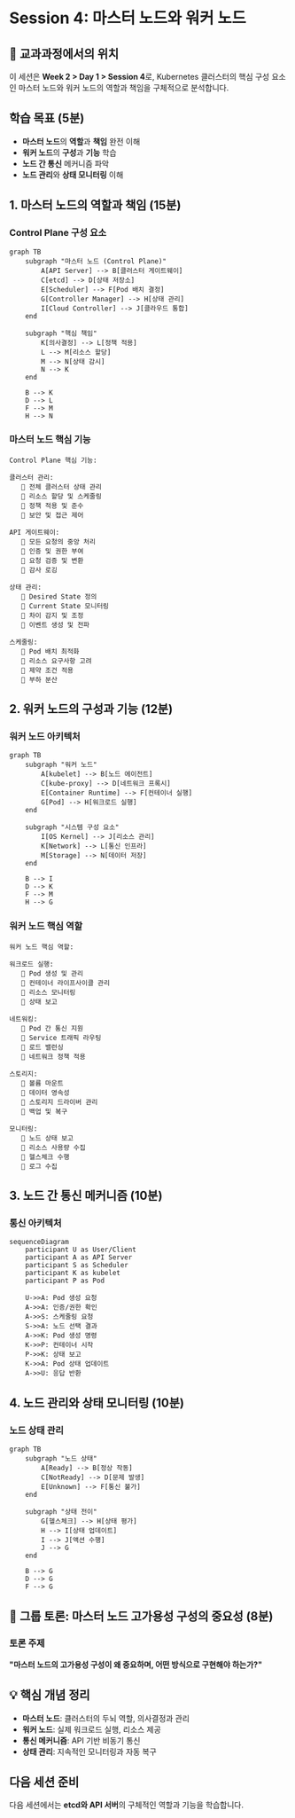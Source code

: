 # Session 4: 마스터 노드와 워커 노드

## 📍 교과과정에서의 위치
이 세션은 **Week 2 > Day 1 > Session 4**로, Kubernetes 클러스터의 핵심 구성 요소인 마스터 노드와 워커 노드의 역할과 책임을 구체적으로 분석합니다.

## 학습 목표 (5분)
- **마스터 노드**의 **역할**과 **책임** 완전 이해
- **워커 노드**의 **구성**과 **기능** 학습
- **노드 간 통신** 메커니즘 파악
- **노드 관리**와 **상태 모니터링** 이해

## 1. 마스터 노드의 역할과 책임 (15분)

### Control Plane 구성 요소

```mermaid
graph TB
    subgraph "마스터 노드 (Control Plane)"
        A[API Server] --> B[클러스터 게이트웨이]
        C[etcd] --> D[상태 저장소]
        E[Scheduler] --> F[Pod 배치 결정]
        G[Controller Manager] --> H[상태 관리]
        I[Cloud Controller] --> J[클라우드 통합]
    end
    
    subgraph "핵심 책임"
        K[의사결정] --> L[정책 적용]
        L --> M[리소스 할당]
        M --> N[상태 감시]
        N --> K
    end
    
    B --> K
    D --> L
    F --> M
    H --> N
```

### 마스터 노드 핵심 기능
```
Control Plane 핵심 기능:

클러스터 관리:
   🔹 전체 클러스터 상태 관리
   🔹 리소스 할당 및 스케줄링
   🔹 정책 적용 및 준수
   🔹 보안 및 접근 제어

API 게이트웨이:
   🔹 모든 요청의 중앙 처리
   🔹 인증 및 권한 부여
   🔹 요청 검증 및 변환
   🔹 감사 로깅

상태 관리:
   🔹 Desired State 정의
   🔹 Current State 모니터링
   🔹 차이 감지 및 조정
   🔹 이벤트 생성 및 전파

스케줄링:
   🔹 Pod 배치 최적화
   🔹 리소스 요구사항 고려
   🔹 제약 조건 적용
   🔹 부하 분산
```

## 2. 워커 노드의 구성과 기능 (12분)

### 워커 노드 아키텍처

```mermaid
graph TB
    subgraph "워커 노드"
        A[kubelet] --> B[노드 에이전트]
        C[kube-proxy] --> D[네트워크 프록시]
        E[Container Runtime] --> F[컨테이너 실행]
        G[Pod] --> H[워크로드 실행]
    end
    
    subgraph "시스템 구성 요소"
        I[OS Kernel] --> J[리소스 관리]
        K[Network] --> L[통신 인프라]
        M[Storage] --> N[데이터 저장]
    end
    
    B --> I
    D --> K
    F --> M
    H --> G
```

### 워커 노드 핵심 역할
```
워커 노드 핵심 역할:

워크로드 실행:
   🔹 Pod 생성 및 관리
   🔹 컨테이너 라이프사이클 관리
   🔹 리소스 모니터링
   🔹 상태 보고

네트워킹:
   🔹 Pod 간 통신 지원
   🔹 Service 트래픽 라우팅
   🔹 로드 밸런싱
   🔹 네트워크 정책 적용

스토리지:
   🔹 볼륨 마운트
   🔹 데이터 영속성
   🔹 스토리지 드라이버 관리
   🔹 백업 및 복구

모니터링:
   🔹 노드 상태 보고
   🔹 리소스 사용량 수집
   🔹 헬스체크 수행
   🔹 로그 수집
```

## 3. 노드 간 통신 메커니즘 (10분)

### 통신 아키텍처

```mermaid
sequenceDiagram
    participant U as User/Client
    participant A as API Server
    participant S as Scheduler
    participant K as kubelet
    participant P as Pod
    
    U->>A: Pod 생성 요청
    A->>A: 인증/권한 확인
    A->>S: 스케줄링 요청
    S->>A: 노드 선택 결과
    A->>K: Pod 생성 명령
    K->>P: 컨테이너 시작
    P->>K: 상태 보고
    K->>A: Pod 상태 업데이트
    A->>U: 응답 반환
```

## 4. 노드 관리와 상태 모니터링 (10분)

### 노드 상태 관리

```mermaid
graph TB
    subgraph "노드 상태"
        A[Ready] --> B[정상 작동]
        C[NotReady] --> D[문제 발생]
        E[Unknown] --> F[통신 불가]
    end
    
    subgraph "상태 전이"
        G[헬스체크] --> H[상태 평가]
        H --> I[상태 업데이트]
        I --> J[액션 수행]
        J --> G
    end
    
    B --> G
    D --> G
    F --> G
```

## 💬 그룹 토론: 마스터 노드 고가용성 구성의 중요성 (8분)

### 토론 주제
**"마스터 노드의 고가용성 구성이 왜 중요하며, 어떤 방식으로 구현해야 하는가?"**

## 💡 핵심 개념 정리
- **마스터 노드**: 클러스터의 두뇌 역할, 의사결정과 관리
- **워커 노드**: 실제 워크로드 실행, 리소스 제공
- **통신 메커니즘**: API 기반 비동기 통신
- **상태 관리**: 지속적인 모니터링과 자동 복구

## 다음 세션 준비
다음 세션에서는 **etcd와 API 서버**의 구체적인 역할과 기능을 학습합니다.